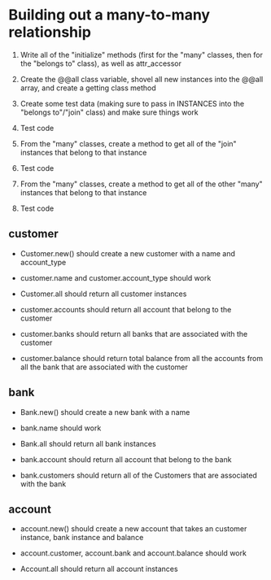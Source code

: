 # Building out a many-to-many relationship

1. Write all of the "initialize" methods (first for the "many" classes, then for the "belongs to" class), as well as attr_accessor

2. Create the @@all class variable, shovel all new instances into the @@all array, and create a getting class method

3. Create some test data (making sure to pass in INSTANCES into the "belongs to"/"join" class) and make sure things work

4. Test code

5. From the "many" classes, create a method to get all of the "join" instances that belong to that instance

6. Test code

7. From the "many" classes, create a method to get all of the other "many" instances that belong to that instance

8. Test code

## customer
- Customer.new() should create a new customer with a name and account_type

- customer.name and customer.account_type should work

- Customer.all should return all customer instances

- customer.accounts should return all account that belong to the customer

- customer.banks should return all banks that are associated with the customer

- customer.balance should return total balance from all the accounts from all the bank that are associated with the customer

## bank
- Bank.new() should create a new bank with a name

- bank.name should work

- Bank.all should return all bank instances

- bank.account should return all account that belong to the bank

- bank.customers should return all of the Customers that are associated with the bank

## account
- account.new() should create a new account that takes an customer instance, bank instance and balance

- account.customer, account.bank and account.balance should work

- Account.all should return all account instances
